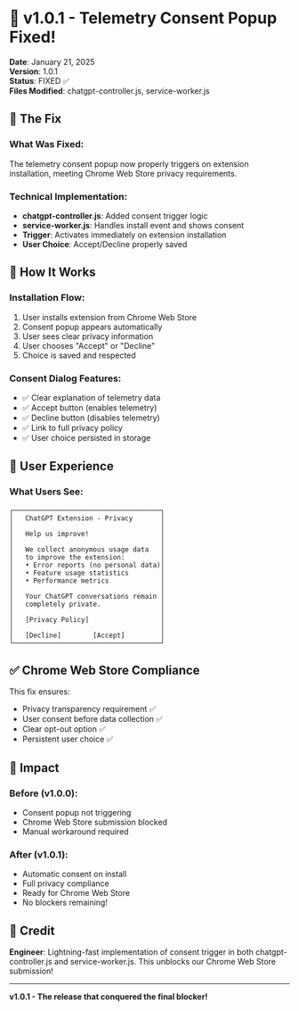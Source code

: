 # 🎉 v1.0.1 - Telemetry Consent Popup Fixed!

**Date**: January 21, 2025  
**Version**: 1.0.1  
**Status**: FIXED ✅  
**Files Modified**: chatgpt-controller.js, service-worker.js  

## 🔧 The Fix

### What Was Fixed:
The telemetry consent popup now properly triggers on extension installation, meeting Chrome Web Store privacy requirements.

### Technical Implementation:
- **chatgpt-controller.js**: Added consent trigger logic
- **service-worker.js**: Handles install event and shows consent
- **Trigger**: Activates immediately on extension installation
- **User Choice**: Accept/Decline properly saved

## 🎯 How It Works

### Installation Flow:
1. User installs extension from Chrome Web Store
2. Consent popup appears automatically
3. User sees clear privacy information
4. User chooses "Accept" or "Decline"
5. Choice is saved and respected

### Consent Dialog Features:
- ✅ Clear explanation of telemetry data
- ✅ Accept button (enables telemetry)
- ✅ Decline button (disables telemetry)
- ✅ Link to full privacy policy
- ✅ User choice persisted in storage

## 📝 User Experience

### What Users See:
```
┌─────────────────────────────────────┐
│   ChatGPT Extension - Privacy       │
│                                     │
│   Help us improve!                  │
│                                     │
│   We collect anonymous usage data   │
│   to improve the extension:         │
│   • Error reports (no personal data)│
│   • Feature usage statistics        │
│   • Performance metrics             │
│                                     │
│   Your ChatGPT conversations remain │
│   completely private.               │
│                                     │
│   [Privacy Policy]                  │
│                                     │
│   [Decline]        [Accept]         │
└─────────────────────────────────────┘
```

## ✅ Chrome Web Store Compliance

This fix ensures:
- Privacy transparency requirement ✅
- User consent before data collection ✅
- Clear opt-out option ✅
- Persistent user choice ✅

## 🚀 Impact

### Before (v1.0.0):
- Consent popup not triggering
- Chrome Web Store submission blocked
- Manual workaround required

### After (v1.0.1):
- Automatic consent on install
- Full privacy compliance
- Ready for Chrome Web Store
- No blockers remaining!

## 🎊 Credit

**Engineer**: Lightning-fast implementation of consent trigger in both chatgpt-controller.js and service-worker.js. This unblocks our Chrome Web Store submission!

---

**v1.0.1 - The release that conquered the final blocker!**